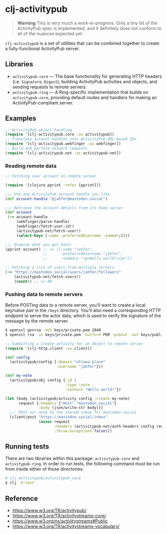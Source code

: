 # clj-activitypub

> **Warning**
> This is very much a work-in-progress. Only a tiny bit of the ActivityPub spec is implemented, and it definitely does not conform to all of the nuances expected _yet_.

`clj-activitypub` is a set of utilities that can be combined together to create a fully-functional ActivityPub server.

## Libraries
- `activitypub-core` — The base functionality for generating HTTP headers (i.e. `Signature`, `Digest`), building ActivityPub activities and objects, and sending requests to remote servers.
- `activitypub-ring` — A Ring-specific implementation that builds on `activitypub-core`, providing default routes and handlers for making an ActivityPub-compliant server.

## Examples

```clj
;; ActivityPub object handling
(require '[clj-activitypub.core :as activitypub])
;; Translate account handles into ActivityPub URL-based IDs
(require '[clj-activitypub.webfinger :as webfinger])
;; Build and perform network requests
(require '[clj-activitypub.net :as activitypub-net])
```

### Reading remote data

```clj
;; Fetching user account on remote server

(require '[clojure.pprint :refer [pprint]])

;;; Use any ActivityPub account handle you like
(def account-handle "@jahfer@mastodon.social")

;;; Retrieve the account details from its home server
(def account
 (-> account-handle
     (webfinger/parse-handle)
     (webfinger/fetch-user-id!)
     (activitypub-net/fetch-user!)
     (select-keys [:name :preferredUsername :summary])))

;;; Examine what you got back!
(pprint account) ;; => ({:name "Jahfer",
                 ;;      :preferredUsername "jahfer",
                 ;;      :summary "<p>Hello world!</p>"})
```

```clj
;; Fetching a list of users from multiple servers
(-> "https://mastodon.social/users/jahfer/followers"
    (activitypub-net/fetch-users!)
    (count)) ;; => 80
```

### Pushing data to remote servers

Before POSTing data to a remote server, you'll want to create a local key/value pair in the `/keys` directory. You'll also need a corresponding HTTP endpoint to serve the actor data, which is used to verify the signature of the message by the remote server.

```bash
$ openssl genrsa -out keys/private.pem 2048
$ openssl rsa -in keys/private.pem -outform PEM -pubout -out keys/public.pem
```

```clj
;; Submitting a Create activity for an Object to remote server
(require '[clj-http.client :as client])

(def config
  (activitypub/config {:domain "ottawa.place"
                       :username "jahfer"}))

(def my-note
  (activitypub/obj config {:id 1
                           :type :note
                           :content "Hello world!"})

(let [body (activitypub/activity config :create my-note)
      request {:headers {"Host" "mastodon.social"}
               :body (json/write-str body)}]
  ;;; POST our note to the shared inbox for mastodon.social
  (client/post "https://mastodon.social/inbox"
               (assoc request
                      :headers (activitypub-net/auth-headers config request)
                      :throw-exceptions false)))
```

## Running tests

There are two libraries within this package: `activitypub-core` and `activitypub-ring`. In order to run tests, the following command must be run from inside either of those directories:

```bash
# clj_activitypub/activitypub_core
$ clj -X:test
```

## Reference
- https://www.w3.org/TR/activitypub/
- https://www.w3.org/TR/activitystreams-core/
- https://www.w3.org/ns/activitystreams#Public
- https://www.w3.org/TR/activitystreams-vocabulary/
